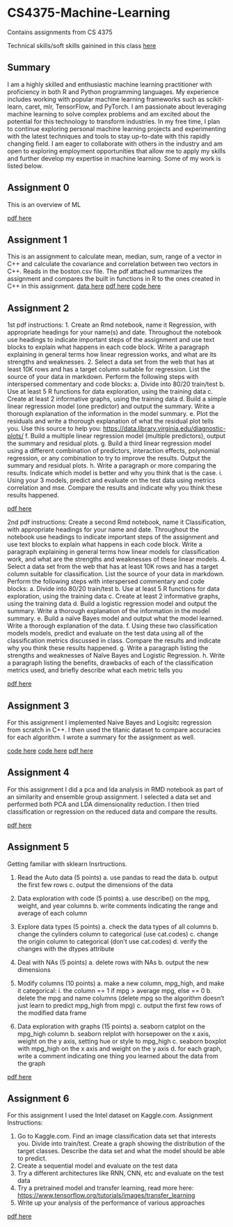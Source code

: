 # CS4375-Machine-Learning
 Contains assignments from CS 4375

Technical skills/soft skills gainined in this class
[here](TechnicalSkills.txt)

## Summary
I am a highly skilled and enthusiastic machine learning practitioner with proficiency in both R and Python programming languages. My experience includes working with popular machine learning frameworks such as scikit-learn, caret, mlr, TensorFlow, and PyTorch. I am passionate about leveraging machine learning to solve complex problems and am excited about the potential for this technology to transform industries. In my free time, I plan to continue exploring personal machine learning projects and experimenting with the latest techniques and tools to stay up-to-date with this rapidly changing field. I am eager to collaborate with others in the industry and am open to exploring employment opportunities that allow me to apply my skills and further develop my expertise in machine learning. Some of my work is listed below.

## Assignment 0

This is an overview of ML

[pdf here](OverviewofML.pdf)



## Assignment 1

This is an assignment to calculate mean, median, sum, range of a vector in C++ and
calculate the covariance and correlation between two vectors in C++. Reads in the boston.csv file.
The pdf attached summarizes the assignment and compares the built in functions in R to the ones created in C++ in this assignment.
[data here](Assignment1/Boston.csv)
[pdf here](Assignment1/CS4375-Assignment1.pdf)
[code here](Assignment1/main.cpp)


## Assignment 2

1st pdf instructions:
    1. Create an Rmd notebook, name it Regression, with appropriate headings for your name(s) and 
date. Throughout the notebook use headings to indicate important steps of the assignment and 
use text blocks to explain what happens in each code block. Write a paragraph explaining in 
general terms how linear regression works, and what are its strengths and weaknesses. 
2. Select a data set from the web that has at least 10K rows and has a target column suitable for 
regression. List the source of your data in markdown. Perform the following steps with 
interspersed commentary and code blocks:
a. Divide into 80/20 train/test 
b. Use at least 5 R functions for data exploration, using the training data
c. Create at least 2 informative graphs, using the training data
d. Build a simple linear regression model (one predictor) and output the summary. Write a 
thorough explanation of the information in the model summary. 
e. Plot the residuals and write a thorough explanation of what the residual plot tells you. 
Use this source to help you: https://data.library.virginia.edu/diagnostic-plots/
f. Build a multiple linear regression model (multiple predictors), output the summary and 
residual plots.
g. Build a third linear regression model using a different combination of predictors, 
interaction effects, polynomial regression, or any combination to try to improve the 
results. Output the summary and residual plots. 
h. Write a paragraph or more comparing the results. Indicate which model is better and 
why you think that is the case. 
i. Using your 3 models, predict and evaluate on the test data using metrics correlation and 
mse. Compare the results and indicate why you think these results happened.

[pdf here](Assignment2/rmdregre.pdf)

2nd pdf instructions:
    Create a second Rmd notebook, name it Classification, with appropriate headings for your name 
and date. Throughout the notebook use headings to indicate important steps of the assignment 
and use text blocks to explain what happens in each code block. Write a paragraph explaining in 
general terms how linear models for classification work, and what are the strengths and 
weaknesses of these linear models. 
4. Select a data set from the web that has at least 10K rows and has a target column suitable for 
classification. List the source of your data in markdown. Perform the following steps with 
interspersed commentary and code blocks:
a. Divide into 80/20 train/test 
b. Use at least 5 R functions for data exploration, using the training data
c. Create at least 2 informative graphs, using the training data
d. Build a logistic regression model and output the summary. Write a thorough explanation 
of the information in the model summary. 
e. Build a naïve Bayes model and output what the model learned. Write a thorough 
explanation of the data. 
f. Using these two classification models models, predict and evaluate on the test data 
using all of the classification metrics discussed in class. Compare the results and indicate 
why you think these results happened. 
g. Write a paragraph listing the strengths and weaknesses of Naïve Bayes and Logistic 
Regression. 
h. Write a paragraph listing the benefits, drawbacks of each of the classification metrics 
used, and briefly describe what each metric tells you

[pdf here](Assignment2/rmdclass.pdf)

## Assignment 3
For this assignment I implemented Naive Bayes and Logisitc regression from scratch in C++. I then used the titanic dataset to compare accuracies for each algorithm. I wrote a summary for the assignment as well.

[code here](Assignment3/naiivebayes.cpp) [code here](Assignment3/logisticregress.cpp)
[pdf here](Assignment3/Summary(1).pdf)


## Assignment 4
For this assignment I did a pca and lda analysis in RMD notebook as part of an similarity and ensemble group assignment.  I selected a data set and performed both PCA and LDA dimensionality reduction. I then tried classification or regression on the reduced data and compare the results. 

[pdf here](Assignment4/pcalda.pdf)

## Assignment 5
Getting familiar with sklearn
Insrtructions. 
1. Read the Auto data (5 points)
a. use pandas to read the data 
b. output the first few rows
c. output the dimensions of the data

2. Data exploration with code (5 points)
a. use describe() on the mpg, weight, and year columns
b. write comments indicating the range and average of each column

3. Explore data types (5 points)
a. check the data types of all columns
b. change the cylinders column to categorical (use cat.codes)
c. change the origin column to categorical (don’t use cat.codes)
d. verify the changes with the dtypes attribute

4. Deal with NAs (5 points)
a. delete rows with NAs
b. output the new dimensions

5. Modify columns (10 points)
a. make a new column, mpg_high, and make it categorical:
i. the column == 1 if mpg > average mpg, else == 0
b. delete the mpg and name columns (delete mpg so the algorithm doesn’t just learn 
to predict mpg_high from mpg)
c. output the first few rows of the modified data frame

6. Data exploration with graphs (15 points)
a. seaborn catplot on the mpg_high column
b. seaborn relplot with horsepower on the x axis, weight on the y axis, setting hue or 
style to mpg_high
c. seaborn boxplot with mpg_high on the x axis and weight on the y axis
d. for each graph, write a comment indicating one thing you learned about the data 
from the graph

[pdf here](Assignment5/CS4375-PythonML.pdf)

## Assignment 6
For this assignment I used the Intel dataset on Kaggle.com. 
Assignment Instructions: 
1. Go to Kaggle.com. Find an image classification data set that interests you. Divide into train/test. 
Create a graph showing the distribution of the target classes. Describe the data set and what the 
model should be able to predict. 
2. Create a sequential model and evaluate on the test data
3. Try a different architectures like RNN, CNN, etc and evaluate on the test data
4. Try a pretrained model and transfer learning, read more here: 
https://www.tensorflow.org/tutorials/images/transfer_learning
5. Write up your analysis of the performance of various approaches

[pdf here](Assignment6/cs4375-lastassignment.pdf)





